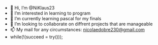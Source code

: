 - 👋 Hi, I’m @NiKlaus23
- 👀 I’m interested in learning to program
- 🌱 I’m currently learning pascal for my finals 
- 💞️ I’m looking to collaborate on diffrent projects that are manageable
- 📫 My mail for any circumstances: nicolaedobre230@gmail.com
- while(!(succeed = try()));

<!---
NiKlaus23/NiKlaus23 is a ✨ special ✨ repository because its `README.md` (this file) appears on your GitHub profile.
You can click the Preview link to take a look at your changes.
--->
